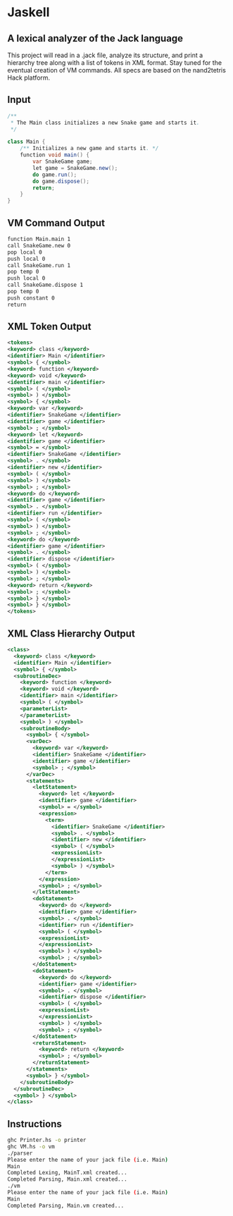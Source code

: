 Jaskell
================================

A lexical analyzer of the Jack language
---------------------------------------
This project will read in a .jack file, analyze its structure, and print a hierarchy tree
along with a list of tokens in XML format. Stay tuned for the eventual creation of VM commands. All specs are based on the nand2tetris Hack platform.

Input
---------------------------------------
```java
/**
 * The Main class initializes a new Snake game and starts it.
 */

class Main {
    /** Initializes a new game and starts it. */    
    function void main() {
        var SnakeGame game;
        let game = SnakeGame.new();
        do game.run();
        do game.dispose();
        return;
    }
}
```

VM Command Output
---------------------------------------

```txt
function Main.main 1
call SnakeGame.new 0
pop local 0
push local 0
call SnakeGame.run 1
pop temp 0
push local 0
call SnakeGame.dispose 1
pop temp 0
push constant 0
return
```

XML Token Output
---------------------------------------
```xml
<tokens>
<keyword> class </keyword>
<identifier> Main </identifier>
<symbol> { </symbol>
<keyword> function </keyword>
<keyword> void </keyword>
<identifier> main </identifier>
<symbol> ( </symbol>
<symbol> ) </symbol>
<symbol> { </symbol>
<keyword> var </keyword>
<identifier> SnakeGame </identifier>
<identifier> game </identifier>
<symbol> ; </symbol>
<keyword> let </keyword>
<identifier> game </identifier>
<symbol> = </symbol>
<identifier> SnakeGame </identifier>
<symbol> . </symbol>
<identifier> new </identifier>
<symbol> ( </symbol>
<symbol> ) </symbol>
<symbol> ; </symbol>
<keyword> do </keyword>
<identifier> game </identifier>
<symbol> . </symbol>
<identifier> run </identifier>
<symbol> ( </symbol>
<symbol> ) </symbol>
<symbol> ; </symbol>
<keyword> do </keyword>
<identifier> game </identifier>
<symbol> . </symbol>
<identifier> dispose </identifier>
<symbol> ( </symbol>
<symbol> ) </symbol>
<symbol> ; </symbol>
<keyword> return </keyword>
<symbol> ; </symbol>
<symbol> } </symbol>
<symbol> } </symbol>
</tokens>
```

XML Class Hierarchy Output
---------------------------------------
```xml
<class>
  <keyword> class </keyword>
  <identifier> Main </identifier>
  <symbol> { </symbol>
  <subroutineDec>
    <keyword> function </keyword>
    <keyword> void </keyword>
    <identifier> main </identifier>
    <symbol> ( </symbol>
    <parameterList>
    </parameterList>
    <symbol> ) </symbol>
    <subroutineBody>
      <symbol> { </symbol>
      <varDec>
        <keyword> var </keyword>
        <identifier> SnakeGame </identifier>
        <identifier> game </identifier>
        <symbol> ; </symbol>
      </varDec>
      <statements>
        <letStatement>
          <keyword> let </keyword>
          <identifier> game </identifier>
          <symbol> = </symbol>
          <expression>
            <term>
              <identifier> SnakeGame </identifier>
              <symbol> . </symbol>
              <identifier> new </identifier>
              <symbol> ( </symbol>
              <expressionList>
              </expressionList>
              <symbol> ) </symbol>
            </term>
          </expression>
          <symbol> ; </symbol>
        </letStatement>
        <doStatement>
          <keyword> do </keyword>
          <identifier> game </identifier>
          <symbol> . </symbol>
          <identifier> run </identifier>
          <symbol> ( </symbol>
          <expressionList>
          </expressionList>
          <symbol> ) </symbol>
          <symbol> ; </symbol>
        </doStatement>
        <doStatement>
          <keyword> do </keyword>
          <identifier> game </identifier>
          <symbol> . </symbol>
          <identifier> dispose </identifier>
          <symbol> ( </symbol>
          <expressionList>
          </expressionList>
          <symbol> ) </symbol>
          <symbol> ; </symbol>
        </doStatement>
        <returnStatement>
          <keyword> return </keyword>
          <symbol> ; </symbol>
        </returnStatement>
      </statements>
      <symbol> } </symbol>
    </subroutineBody>
  </subroutineDec>
  <symbol> } </symbol>
</class>
```
Instructions
---------------------------------------
```bash
ghc Printer.hs -o printer
ghc VM.hs -o vm
./parser
Please enter the name of your jack file (i.e. Main)
Main
Completed Lexing, MainT.xml created...
Completed Parsing, Main.xml created...
./vm 
Please enter the name of your jack file (i.e. Main)
Main
Completed Parsing, Main.vm created...
```
